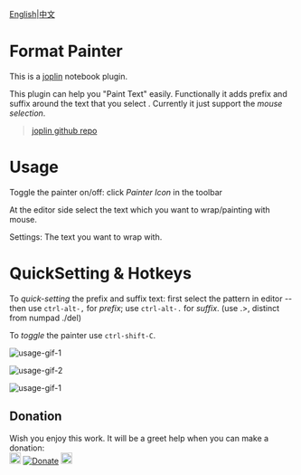 [English](https://github.com/ZhangTe/joplin-plugin-format-painter/blob/main/README.md)|[中文](https://github.com/ZhangTe/joplin-plugin-format-painter/blob/main/README_zh.md)
# Format Painter
This is a [joplin](https://joplinapp.org/) notebook plugin.

This plugin can help you "Paint Text" easily. Functionally it adds prefix and suffix around the text that you select .
Currently it just support the *mouse selection*.

>[joplin github repo](https://github.com/laurent22/joplin)

# Usage

Toggle the painter on/off: click *Painter Icon* in the toolbar

At the editor side select the text which you want to wrap/painting with mouse.

Settings: The text you want to wrap with. 

# QuickSetting & Hotkeys

To *quick-setting* the prefix and suffix text:
first select the pattern in editor -- 
then
use `ctrl-alt-,` for *prefix*;
use `ctrl-alt-.` for *suffix*. (use .>, distinct from numpad ./del)

To *toggle* the painter
use `ctrl-shift-C`.

![usage-gif-1](https://github.com/ZhangTe/joplin-plugin-format-painter/blob/main/doc/assets/joplin-format-painter-usage1.gif)

![usage-gif-2](https://github.com/ZhangTe/joplin-plugin-format-painter/blob/main/doc/assets/joplin-format-painter-usage2.gif)

![usage-gif-1](https://github.com/ZhangTe/joplin-plugin-format-painter/blob/main/doc/assets/joplin-format-painter-usage3.gif)

## Donation
Wish you enjoy this work. 
It will be a greet help when you can make a donation:<br/>
<a href='https://afdian.net/@ztbxxt'><img src="https://afdian.net/static/img/logo/logo.png" alt="alt text" height="20px" /></a>
[![Donate](https://img.shields.io/badge/Donate-PayPal-green.svg)](https://paypal.me/ztbxxt) 
<a href='https://Ko-fi.com/ztbxxt'><img src="https://storage.ko-fi.com/cdn/kofi_stroke_cup.svg" alt="alt text" height="20px" /></a>
